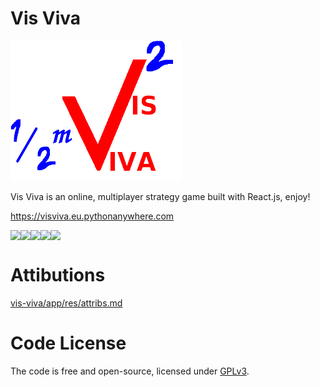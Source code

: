 # Vis Viva

<img src="./vis-viva/app/res/icons/logo.png">


Vis Viva is an online, multiplayer strategy game built with React.js, enjoy!


<a href="https://visviva.eu.pythonanywhere.com">https://visviva.eu.pythonanywhere.com</a>


<div  style="display: flex;  flex-direction: row;"  >

<img src="https://img.shields.io/badge/javascript-%23F7DF1E.svg?&style=for-the-badge&logo=javascript&logoColor=black" />
<img src="https://img.shields.io/badge/react-%2361DAFB.svg?&style=for-the-badge&logo=react&logoColor=black" />
<img src="https://img.shields.io/badge/webpack-%238DD6F9.svg?&style=for-the-badge&logo=webpack&logoColor=black" />
<img src="https://img.shields.io/badge/python-%233776AB.svg?&style=for-the-badge&logo=python&logoColor=white" />
<img src="https://img.shields.io/badge/flask-%23000000.svg?&style=for-the-badge&logo=flask&logoColor=white" />
</div>

# Attibutions 
<a href="vis-viva/app/res/attribs.md" />vis-viva/app/res/attribs.md</a>


# Code License
The code is free and open-source, licensed under <a href="LICENSE" />GPLv3</a>.

